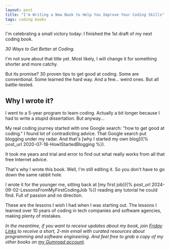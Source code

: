 ```yaml
---
layout: post
title: "I'm Writing a New Book to Help You Improve Your Coding Skills"
tags: coding books
---
```


I'm celebrating a small victory today: I finished the 1st draft of my next coding book.

_30 Ways to Get Better at Coding._

I'm not sure about that title yet. Most likely, I will change it for something shorter and more catchy.

But its promise? 30 proven tips to get good at coding. Some are conventional. Some learned the hard way. And a few... weird ones. But all battle-tested.

## Why I wrote it?

I went to a 5-year program to learn coding. Actually a bit longer because I had to write a stupid dissertation. But anyway...

My real coding journey started with one Google search: "how to get good at coding." I found lot of contradicting advice. That Google search put blogging under my radar. And that's [why I started my own blog]({% post_url 2020-07-18-HowIStartedBlogging %}).

It took me years and trial and error to find out what really works from all that free Internet advice.

That's why I wrote this book. Well, I'm still editing it. So you don't have to go down the same rabbit hole.

I wrote it for the younger me, sitting back at [my first job]({% post_url 2024-09-02-LessonsFromMyFirstCodingJob %}) reading any tutorial he could find. Full of passion and no direction.

These are the lessons I wish I had when I was starting out. The lessons I learned over 10 years of coding in tech companies and software agencies, making plenty of mistakes.

_In the meantime, if you want to receive updates about my book, join [Friday Links](https://fridaylinks.beehiiv.com/subscribe) to receive a short, 2-min email with curated resources about programming and software engineering. And feel free to grab a copy of my other books on [my Gumroad account](https://imcsarag.gumroad.com/)._
